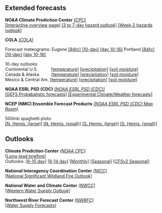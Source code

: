 ## Extended forecasts ##

**NOAA Climate Prediction Center** *[(CPC)](https://www.cpc.ncep.noaa.gov)*  
[[Interactive overview page]](https://www.cpc.ncep.noaa.gov)
[[3 to 7-day hazard outlook]](https://www.wpc.ncep.noaa.gov/threats/threats.php)
[[Week-2 hazards outlook]](https://www.cpc.ncep.noaa.gov/products/predictions/threats/threats.php)

**COLA** *[(COLA)](http://wxmaps.org)*  
 
Forecast meteograms:
Eugene [[84hr]](http://wxmaps.org/pix/eugnam.png)
[[10-day]](http://wxmaps.org/pix/euggfs.png)
[[day 10-16]](http://wxmaps.org/pix/euggfsb.png)
Portland [[84hr]](http://wxmaps.org/pix/pdxnam.png)
[[10-day]](http://wxmaps.org/pix/pdxgfs.png)
[[day 10-16]](http://wxmaps.org/pix/pdxgfsb.png)  

10-day outlooks  
Continental U.S. &nbsp;&nbsp;&nbsp;&nbsp;&nbsp;&nbsp;&nbsp;&nbsp;&nbsp;
[[temperature]](http://wxmaps.org/pix/temp1.html)
[[precipitation]](http://wxmaps.org/pix/prec1.html)
[[soil moisture]](http://wxmaps.org/pix/soil1.html)  
Canada & Alaska  &nbsp;&nbsp;&nbsp;&nbsp;&nbsp;&nbsp;&nbsp;&nbsp;
[[temperature]](http://wxmaps.org/pix/temp2.html)
[[precipitation]](http://wxmaps.org/pix/prec2.html)
[[soil moisture]](http://wxmaps.org/pix/soil2.html)  
Mexico & Central Am. [[temperature]](http://wxmaps.org/pix/temp3.html)
[[precipitation]](http://wxmaps.org/pix/prec3.html)
[[soil moisture]](http://wxmaps.org/pix/soil3.html)

**NOAA ESRL PSD (CDC)** *[(NOAA ESRL PSD (CDC))](https://www.esrl.noaa.gov/psd/)*  
[[GEFS Probabalistic forecasts]](https://www.esrl.noaa.gov/psd/forecasts/reforecast2/)
[[Experimental Climate/Weather forecasts]](https://www.esrl.noaa.gov/psd/forecasts/)

**NCEP (NMC) Ensemble Forecast Products** *[(NOAA ESRL PSD (CDC) Map Room)](https://www.esrl.noaa.gov/psd/map/images/ens/ens.html)* 

500mb spaghetti plots:  
[[N. Hemis. (large)]](https://pjbartlein.github.io/UOCWC/html/anim/maps/ncep_ens/spag_nh.html)
[[N. Hemis. (small)]](https://pjbartlein.github.io/UOCWC/html/anim/maps/ncep_ens/spag_nh_sm.html)
[[S. Hemis. (large)]](https://pjbartlein.github.io/UOCWC/html/anim/maps/ncep_ens/spag_sh.html)
[[S. Hemis. (small)]](https://pjbartlein.github.io/UOCWC/html/anim/maps/ncep_ens/spag_sh_sm.html) 

## Outlooks ##

**Climate Prediction Center**  *[(NOAA CPC)](https://www.cpc.ncep.noaa.gov)*    
[[Long-lead briefing]](https://www.cpc.ncep.noaa.gov/products/predictions/90day/tools/briefing/)  
Outlooks:  [[6-10 day]](https://www.cpc.ncep.noaa.gov/products/predictions/610day/)
[[8-14 day]](https://www.cpc.ncep.noaa.gov/products/predictions/814day/)
[[Monthly]](https://www.cpc.ncep.noaa.gov/products/predictions/30day/)
[[Seasonal]](https://www.cpc.ncep.noaa.gov/products/predictions/90day/)
[[CFSv2 Seasonal]](https://www.cpc.ncep.noaa.gov/products/CFSv2/CFSv2seasonal.shtml)

**National Interagency Coordination Center** *[(NICC)](http://www.nifc.gov/nicc/)*  
[[National Significant Wildland Fire Outlook]](https://www.predictiveservices.nifc.gov/outlooks/outlooks.htm)

**National Water and Climate Center** *[(NWCC)](https://www.wcc.nrcs.usda.gov/wsf/)*  
[[Western Water Supply Outlook]](https://www.wcc.nrcs.usda.gov/wsf/westwide.html)

**Northwest River Forecast Center** *[(NWRFC)](https://www.nwrfc.noaa.gov/ws/)*  
[[Water Supply Forecasts]](https://www.nwrfc.noaa.gov/ws/)
